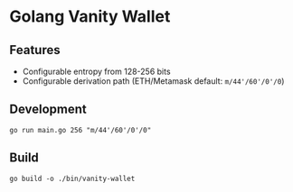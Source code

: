 # Golang Vanity Wallet

## Features
* Configurable entropy from 128-256 bits
* Configurable derivation path (ETH/Metamask default: `m/44'/60'/0'/0`)

## Development

```
go run main.go 256 "m/44'/60'/0'/0"
```

## Build

```
go build -o ./bin/vanity-wallet
```